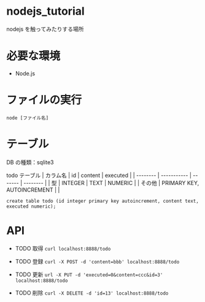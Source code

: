 # nodejs_tutorial

nodejs を触ってみたりする場所

# 必要な環境

- Node.js

# ファイルの実行

`node [ファイル名]`

# テーブル

DB の種類：sqlite3

todo テーブル
| カラム名 | id | content | executed |
| -------- | ----------- | ------- | -------- |
| 型 | INTEGER | TEXT | NUMERIC |
| その他 | PRIMARY KEY, AUTOINCREMENT | |

`create table todo (id integer primary key autoincrement, content text, executed numeric);`

# API

- TODO 取得
  `curl localhost:8888/todo`

- TODO 登録
  `curl -X POST -d 'content=bbb' localhost:8888/todo`

- TODO 更新
  `url -X PUT -d 'executed=0&content=ccc&id=3' localhost:8888/todo`

- TODO 削除
  `curl -X DELETE -d 'id=13' localhost:8888/todo`
